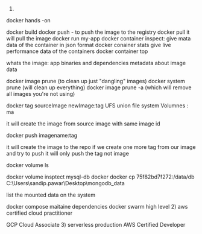 1) 
docker hands -on 

docker build
docker push - to push the image  to the registry 
docker pull it will pull the image 
docker run  my-app
docker container inspect:  give mata data of the container in json format 
docker conainer stats  give live performance data of the containers
docker container top 

whats the image:
app binaries and dependencies
metadata about image data 

docker image prune (to clean up just "dangling" images)
docker system prune (will clean up everything)
docker image prune -a (which will remove all images you're not using)

docker tag sourceImage newImage:tag 
UFS union file system
Volumnes : ma

it will create the image from source image  with same image id 

docker push imagename:tag

it will create the image to the repo
if  we create one more tag from our image and try to push it will only push the tag not image

docker volume ls 

docker volume insptect mysql-db
docker 
docker cp 75f82bd7f272:/data/db C:\Users\sandip.pawar\Desktop\mongodb_data

list the mounted data on the system 


docker compose
    maitaine dependencies
    docker swarm high level
2) aws certified cloud practitioner

GCP Cloud Associate 
3) serverless production 
AWS Certified Developer 